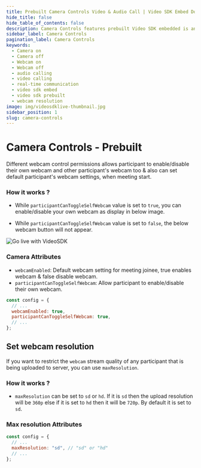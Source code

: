 ```yaml
---
title: Prebuilt Camera Controls Video & Audio Call | Video SDK Embed Docs
hide_title: false
hide_table_of_contents: false
description: Camera Controls features prebuilt Video SDK embedded is an easy-to-use video calling API. Video SDK Prebuilt makes it easy for developers to add video calls 10 in minutes to any website or app.
sidebar_label: Camera Controls
pagination_label: Camera Controls
keywords:
  - Camera on
  - Camera off
  - Webcam on
  - Webcam off
  - audio calling
  - video calling
  - real-time communication
  - video sdk embed
  - video sdk prebuilt
  - webcam resolution
image: img/videosdklive-thumbnail.jpg
sidebar_position: 1
slug: camera-controls
---
```


# Camera Controls - Prebuilt

Different webcam control permissions allows participant to enable/disable their own webcam and other participant's webcam too & also can set default participant's webcam settings, when meeting start.

### How it works ?

- While `participantCanToggleSelfWebcam` value is set to `true`, you can enable/disable your own webcam as display in below image.

- While `participantCanToggleSelfWebcam` value is set to `false`, the below webcam button will not appear.

![Go live with VideoSDK](/img/prebuilt/prebuilt-webcam.png)

### Camera Attributes

- `webcamEnabled`: Default webcam setting for meeting joinee, true enables webcam & false disable webcam.
- `participantCanToggleSelfWebcam`: Allow participant to enable/disable their own webcam.

```js title="index.html"
const config = {
  // ...
  webcamEnabled: true,
  participantCanToggleSelfWebcam: true,
  // ...
};
```

## Set webcam resolution

If you want to restrict the `webcam` stream quality of any participant that is being uploaded to server, you can use `maxResolution`.

### How it works ?

- `maxResolution` can be set to `sd` or `hd`. If it is `sd` then the upload resolution will be `360p` else if it is set to `hd` then it will be `720p`. By default it is set to `sd`.

### Max resolution Attributes

```js title="index.html"
const config = {
  // ...
  maxResolution: "sd", // "sd" or "hd"
  // ...
};
```
